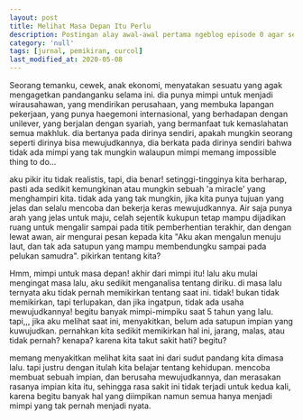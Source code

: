 ```yaml
---
layout: post
title: Melihat Masa Depan Itu Perlu
description: Postingan alay awal-awal pertama ngeblog episode 0 agar semua tahu kita semua pernah alay.
category: 'null'
tags: [jurnal, pemikiran, curcol]
last_modified_at: 2020-05-08
---
```


Seorang temanku, cewek, anak ekonomi, menyatakan sesuatu yang agak mengagetkan pandanganku selama ini. dia punya mimpi untuk menjadi wirausahawan, yang mendirikan perusahaan, yang membuka lapangan pekerjaan, yang punya haegemoni internasional, yang berhadapan dengan unilever, yang berjalan dengan syariah, yang bermanfaat tuk kemaslahatan semua makhluk. dia bertanya pada dirinya sendiri, apakah mungkin seorang seperti dirinya bisa mewujudkannya, dia berkata pada dirinya sendiri bahwa tidak ada mimpi yang tak mungkin walaupun mimpi memang impossible thing to do...

aku pikir itu tidak realistis, tapi, dia benar! setinggi-tingginya kita berharap, pasti ada sedikit kemungkinan atau mungkin sebuah 'a miracle' yang menghampiri kita. tidak ada yang tak mungkin, jika kita punya tujuan yang jelas dan selalu mencoba dan bekerja keras mewujudkannya. Air saja punya arah yang jelas untuk maju, celah sejentik kukupun tetap mampu dijadikan ruang untuk mengalir sampai pada titik pemberhentian terakhir, dan dengan lewat awan, air mengurai pesan kepada kita "Aku akan mengalun menuju laut, dan tak ada satupun yang mampu membendungku sampai pada pelukan samudra". pikirkan tentang kita?

Hmm, mimpi untuk masa depan! akhir dari mimpi itu! lalu aku mulai mengingat masa lalu, aku sedikit menganalisa tentang diriku. di masa lalu ternyata aku tidak pernah memikirkan tentang saat ini. tidak! bukan tidak memikirkan, tapi terlupakan, dan jika ingatpun, tidak ada usaha mewujudkannya! begitu banyak mimpi-mimpiku saat 5 tahun yang lalu. tapi,,, jika aku melihat saat ini, menyakitkan, belum ada satupun impian yang kuwujudkan. pernahkan kita sedikit memikirkan hal ini, jarang, malas, atau tidak pernah? kenapa? karena kita takut sakit hati? begitu?

memang menyakitkan melihat kita saat ini dari sudut pandang kita dimasa lalu. tapi justru dengan itulah kita belajar tentang kehidupan. mencoba membuat sebuah impian, dan berusaha mewujudkannya, dan merasakan rasanya impian kita itu, sehingga rasa sakit ini tidak terjadi untuk kedua kali, karena begitu banyak hal yang diimpikan namun semua hanya menjadi mimpi yang tak pernah menjadi nyata.
